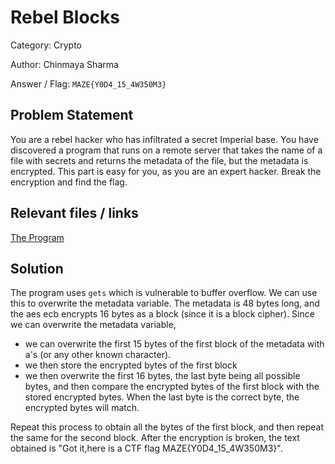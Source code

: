 # **Rebel Blocks**

Category: Crypto

Author: Chinmaya Sharma

Answer / Flag: `MAZE{Y0D4_15_4W350M3}`

## Problem Statement

You are a rebel hacker who has infiltrated a secret Imperial base. You have discovered a program that runs on a remote server that takes the name of a file with secrets and returns the metadata of the file, but the metadata is encrypted. This part is easy for you, as you are an expert hacker. Break the encryption and find the flag.

## Relevant files / links

[The Program](https://drive.google.com/file/d/1kofDwejAYXwXyzbmn36nb0_r8b-OHLJn/view?usp=sharing)

## Solution

The program uses `gets` which is vulnerable to buffer overflow. We can use this to overwrite the metadata variable. The metadata is 48 bytes long, and the aes ecb encrypts 16 bytes as a block (since it is a block cipher). Since we can overwrite the metadata variable, 
- we can overwrite the first 15 bytes of the first block of the metadata with a's (or any other known character). 
- we then store the encrypted bytes of the first block
- we then overwrite the first 16 bytes, the last byte being all possible bytes, and then compare the encrypted bytes of the first block with the stored encrypted bytes. When the last byte is the correct byte, the encrypted bytes will match.

Repeat this process to obtain all the bytes of the first block, and then repeat the same for the second block. After the encryption is broken, the text obtained is "Got it,here is a CTF flag MAZE{Y0D4_15_4W350M3}".